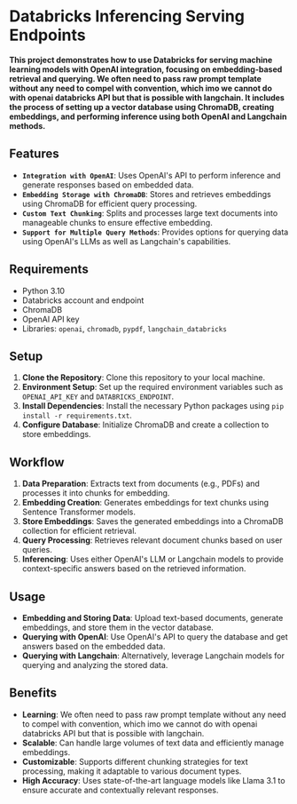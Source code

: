 # Databricks Inferencing Serving Endpoints

**This project demonstrates how to use Databricks for serving machine learning models with OpenAI integration, focusing on embedding-based retrieval and querying. We often need to pass raw prompt template without any need to compel with convention, which imo we cannot do with openai databricks API but that is possible with langchain. It includes the process of setting up a vector database using ChromaDB, creating embeddings, and performing inference using both OpenAI and Langchain methods.**

## Features
- **```Integration with OpenAI```**: Uses OpenAI's API to perform inference and generate responses based on embedded data.
- **```Embedding Storage with ChromaDB```**: Stores and retrieves embeddings using ChromaDB for efficient query processing.
- **```Custom Text Chunking```**: Splits and processes large text documents into manageable chunks to ensure effective embedding.
- **```Support for Multiple Query Methods```**: Provides options for querying data using OpenAI's LLMs as well as Langchain's capabilities.

## Requirements
- Python 3.10
- Databricks account and endpoint
- ChromaDB
- OpenAI API key
- Libraries: `openai`, `chromadb`, `pypdf`, `langchain_databricks`

## Setup
1. **Clone the Repository**: Clone this repository to your local machine.
2. **Environment Setup**: Set up the required environment variables such as `OPENAI_API_KEY` and `DATABRICKS_ENDPOINT`.
3. **Install Dependencies**: Install the necessary Python packages using `pip install -r requirements.txt`.
4. **Configure Database**: Initialize ChromaDB and create a collection to store embeddings.

## Workflow
1. **Data Preparation**: Extracts text from documents (e.g., PDFs) and processes it into chunks for embedding.
2. **Embedding Creation**: Generates embeddings for text chunks using Sentence Transformer models.
3. **Store Embeddings**: Saves the generated embeddings into a ChromaDB collection for efficient retrieval.
4. **Query Processing**: Retrieves relevant document chunks based on user queries.
5. **Inferencing**: Uses either OpenAI's LLM or Langchain models to provide context-specific answers based on the retrieved information.

## Usage
- **Embedding and Storing Data**: Upload text-based documents, generate embeddings, and store them in the vector database.
- **Querying with OpenAI**: Use OpenAI's API to query the database and get answers based on the embedded data.
- **Querying with Langchain**: Alternatively, leverage Langchain models for querying and analyzing the stored data.

## Benefits
- **Learning**: We often need to pass raw prompt template without any need to compel with convention, which imo we cannot do with openai databricks API but that is possible with langchain.
- **Scalable**: Can handle large volumes of text data and efficiently manage embeddings.
- **Customizable**: Supports different chunking strategies for text processing, making it adaptable to various document types.
- **High Accuracy**: Uses state-of-the-art language models like Llama 3.1 to ensure accurate and contextually relevant responses.
